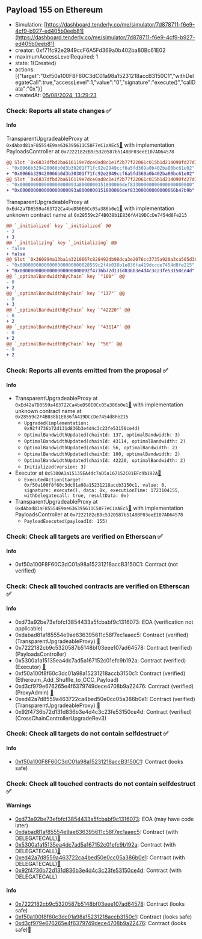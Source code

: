 ## Payload 155 on Ethereum

- Simulation: [https://dashboard.tenderly.co/me/simulator/7d878711-f6e9-4cf9-b927-ed405b0eeb81](https://dashboard.tenderly.co/me/simulator/7d878711-f6e9-4cf9-b927-ed405b0eeb81)
- creator: 0xf71fc92e2949ccF6A5Fd369a0b402ba80Bc61E02
- maximumAccessLevelRequired: 1
- state: 1(Created)
- actions: [{"target":"0xf50a100F8F60C3dC01a98a15231218accB3150C1","withDelegateCall":true,"accessLevel":1,"value":"0","signature":"execute()","callData":"0x"}]
- createdAt: [05/08/2024, 13:29:23](https://etherscan.io/tx/0xf60402763047f0097ee5cd997167f7ea3ff35de6feca1f13fcb44248347db608)

### Check: Reports all state changes :white_check_mark:

#### Info


TransparentUpgradeableProxy at `0xdAbad81aF85554E9ae636395611C58F7eC1aAEc5`[:ghost:](https://github.com/bgd-labs/aave-address-book "GovernanceV3Ethereum.PAYLOADS_CONTROLLER") with implementation PayloadsController at `0x7222182cB9c5320587b5148BF03eeE107AD64578`
```diff
@@ Slot `0x6837dfbd2ba616119e7dce0ad8c1e1f2b77f22061c015b1d214090fd27d772c4` @@
- "0x0066b329420066b0d3b30201f71fc92e2949ccf6a5fd369a0b402ba80bc61e02"
+ "0x0066b329420066b0d3b30301f71fc92e2949ccf6a5fd369a0b402ba80bc61e02"
@@ Slot `0x6837dfbd2ba616119e7dce0ad8c1e1f2b77f22061c015b1d214090fd27d772c5` @@
- "0x000000000000000000093a8000000151800066def83300000000000000000000"
+ "0x000000000000000000093a8000000151800066def83300000000000066b47b9b"
```

TransparentUpgradeableProxy at `0xEd42a7D8559a463722Ca4beD50E0Cc05a386b0e1`[:ghost:](https://github.com/bgd-labs/aave-address-book "GovernanceV3Ethereum.CROSS_CHAIN_CONTROLLER") with implementation unknown contract name at `0x28559c2F4B038b1E836fA419DCcDe7454d8Fe215`
```diff
@@ `_initialized` key `_initialized` @@
- 2
+ 3
@@ `_initializing` key `_initializing` @@
- false
+ false
@@ Slot `0x360894a13ba1a3210667c828492db98dca3e2076cc3735a920a3ca505d382bbc` @@
- "0x00000000000000000000000028559c2f4b038b1e836fa419dccde7454d8fe215"
+ "0x00000000000000000000000092f4736b72d131d836b3e4d4c3c23fe53150ce4d"
@@ `_optimalBandwidthByChain` key `"100"` @@
- 0
+ 2
@@ `_optimalBandwidthByChain` key `"137"` @@
- 0
+ 3
@@ `_optimalBandwidthByChain` key `"42220"` @@
- 0
+ 2
@@ `_optimalBandwidthByChain` key `"43114"` @@
- 0
+ 2
@@ `_optimalBandwidthByChain` key `"56"` @@
- 0
+ 2
```


### Check: Reports all events emitted from the proposal :white_check_mark:

#### Info

- TransparentUpgradeableProxy at `0xEd42a7D8559a463722Ca4beD50E0Cc05a386b0e1`[:ghost:](https://github.com/bgd-labs/aave-address-book "GovernanceV3Ethereum.CROSS_CHAIN_CONTROLLER") with implementation unknown contract name at `0x28559c2F4B038b1E836fA419DCcDe7454d8Fe215`
  - `Upgraded(implementation: 0x92f4736b72d131d836b3e4d4c3c23fe53150ce4d)`
  - `OptimalBandwidthUpdated(chainId: 137, optimalBandwidth: 3)`
  - `OptimalBandwidthUpdated(chainId: 43114, optimalBandwidth: 2)`
  - `OptimalBandwidthUpdated(chainId: 56, optimalBandwidth: 2)`
  - `OptimalBandwidthUpdated(chainId: 100, optimalBandwidth: 2)`
  - `OptimalBandwidthUpdated(chainId: 42220, optimalBandwidth: 2)`
  - `Initialized(version: 3)`
- Executor at `0x5300A1a15135EA4dc7aD5a167152C01EFc9b192A`[:ghost:](https://github.com/bgd-labs/aave-address-book "AaveV2Ethereum.POOL_ADMIN, AaveV2EthereumAMM.POOL_ADMIN, AaveV3Ethereum.ACL_ADMIN, AaveV3EthereumLido.ACL_ADMIN, GovernanceV3Ethereum.EXECUTOR_LVL_1")
  - `ExecutedAction(target: 0xf50a100f8f60c3dc01a98a15231218accb3150c1, value: 0, signature: execute(), data: 0x, executionTime: 1723104155, withDelegatecall: true, resultData: 0x)`
- TransparentUpgradeableProxy at `0xdAbad81aF85554E9ae636395611C58F7eC1aAEc5`[:ghost:](https://github.com/bgd-labs/aave-address-book "GovernanceV3Ethereum.PAYLOADS_CONTROLLER") with implementation PayloadsController at `0x7222182cB9c5320587b5148BF03eeE107AD64578`
  - `PayloadExecuted(payloadId: 155)`

### Check: Check all targets are verified on Etherscan :white_check_mark:

#### Info

- 0xf50a100F8F60C3dC01a98a15231218accB3150C1: Contract (not verified) 

### Check: Check all touched contracts are verified on Etherscan :white_check_mark:

#### Info

- 0xd73a92be73efbfcf3854433a5fcbabf9c1316073: EOA (verification not applicable)
- 0xdabad81af85554e9ae636395611c58f7ec1aaec5: Contract (verified) (TransparentUpgradeableProxy) [:ghost:](https://github.com/bgd-labs/aave-address-book "GovernanceV3Ethereum.PAYLOADS_CONTROLLER")
- 0x7222182cb9c5320587b5148bf03eee107ad64578: Contract (verified) (PayloadsController) 
- 0x5300a1a15135ea4dc7ad5a167152c01efc9b192a: Contract (verified) (Executor) [:ghost:](https://github.com/bgd-labs/aave-address-book "AaveV2Ethereum.POOL_ADMIN, AaveV2EthereumAMM.POOL_ADMIN, AaveV3Ethereum.ACL_ADMIN, AaveV3EthereumLido.ACL_ADMIN, GovernanceV3Ethereum.EXECUTOR_LVL_1")
- 0xf50a100f8f60c3dc01a98a15231218accb3150c1: Contract (verified) (Ethereum_Add_Shuffle_to_CCC_Payload) 
- 0xd3cf979e676265e4f6379749dece4708b9a22476: Contract (verified) (ProxyAdmin) [:ghost:](https://github.com/bgd-labs/aave-address-book "MiscEthereum.PROXY_ADMIN")
- 0xed42a7d8559a463722ca4bed50e0cc05a386b0e1: Contract (verified) (TransparentUpgradeableProxy) [:ghost:](https://github.com/bgd-labs/aave-address-book "GovernanceV3Ethereum.CROSS_CHAIN_CONTROLLER")
- 0x92f4736b72d131d836b3e4d4c3c23fe53150ce4d: Contract (verified) (CrossChainControllerUpgradeRev3) 

### Check: Check all targets do not contain selfdestruct :white_check_mark:

#### Info

- [0xf50a100F8F60C3dC01a98a15231218accB3150C1](https://etherscan.io/address/0xf50a100F8F60C3dC01a98a15231218accB3150C1): Contract (looks safe)

### Check: Check all touched contracts do not contain selfdestruct :white_check_mark:

#### Warnings

- [0xd73a92be73efbfcf3854433a5fcbabf9c1316073](https://etherscan.io/address/0xd73a92be73efbfcf3854433a5fcbabf9c1316073): EOA (may have code later)
- [0xdabad81af85554e9ae636395611c58f7ec1aaec5](https://etherscan.io/address/0xdabad81af85554e9ae636395611c58f7ec1aaec5): Contract (with DELEGATECALL)[:ghost:](https://github.com/bgd-labs/aave-address-book "GovernanceV3Ethereum.PAYLOADS_CONTROLLER")
- [0x5300a1a15135ea4dc7ad5a167152c01efc9b192a](https://etherscan.io/address/0x5300a1a15135ea4dc7ad5a167152c01efc9b192a): Contract (with DELEGATECALL)[:ghost:](https://github.com/bgd-labs/aave-address-book "AaveV2Ethereum.POOL_ADMIN, AaveV2EthereumAMM.POOL_ADMIN, AaveV3Ethereum.ACL_ADMIN, AaveV3EthereumLido.ACL_ADMIN, GovernanceV3Ethereum.EXECUTOR_LVL_1")
- [0xed42a7d8559a463722ca4bed50e0cc05a386b0e1](https://etherscan.io/address/0xed42a7d8559a463722ca4bed50e0cc05a386b0e1): Contract (with DELEGATECALL)[:ghost:](https://github.com/bgd-labs/aave-address-book "GovernanceV3Ethereum.CROSS_CHAIN_CONTROLLER")
- [0x92f4736b72d131d836b3e4d4c3c23fe53150ce4d](https://etherscan.io/address/0x92f4736b72d131d836b3e4d4c3c23fe53150ce4d): Contract (with DELEGATECALL)

#### Info

- [0x7222182cb9c5320587b5148bf03eee107ad64578](https://etherscan.io/address/0x7222182cb9c5320587b5148bf03eee107ad64578): Contract (looks safe)
- [0xf50a100f8f60c3dc01a98a15231218accb3150c1](https://etherscan.io/address/0xf50a100f8f60c3dc01a98a15231218accb3150c1): Contract (looks safe)
- [0xd3cf979e676265e4f6379749dece4708b9a22476](https://etherscan.io/address/0xd3cf979e676265e4f6379749dece4708b9a22476): Contract (looks safe)[:ghost:](https://github.com/bgd-labs/aave-address-book "MiscEthereum.PROXY_ADMIN")

